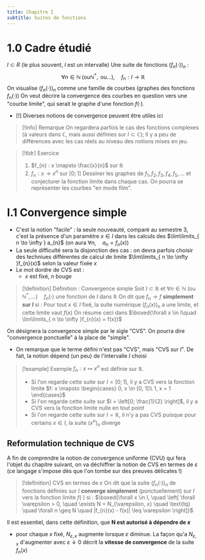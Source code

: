 ```yaml
---
title: Chapitre I
subtitle: Suites de fonctions
---
```


# 1.0 Cadre étudié

$I \subset R$ (le plus souvent, $I$ est un intervalle)
Une suite de fonctions $(f_{n}(\cdot))_{n}$ :
$$\forall n \in \mathbb{N} \;(\text{ou} \mathbb{N}^{*}, \text{ ou}\dots), \quad f_{n}: I \to \mathbb{R}$$
On visualise $(f_{n}(\cdot))_{n}$ comme une famille de courbes (graphes des fonctions $f_{n}(\cdot)$)
On veut décrire la convergence des courbes en question vers une "courbe limite", qui serait le graphe d'une fonction $f(\cdot)$.
 - [!] Diverses notions de convergence peuvent être utiles ici

> [!info] Remarque
> On regardera parfois le cas des fonctions complexes (à valeurs dans $\mathbb{C}$, mais aussi définies sur $I \subset \mathbb{C}$);
> Il y a peu de différences avec les cas réels au niveau des notions mises en jeu.

> [!tldr] Exercice
>  1. $f_{n} : x \mapsto \frac{x}{n}$ sur $\mathbb{R}$
>  2. $f_{n} : x \to x^{n}$ sur $[0; 1]$
> Dessiner les graphes de $f_1, f_2, f_3, f_4, f_5,\dots$ et conjecturer la fonction limite dans chaque cas.
> On pourra se représenter les courbes "en mode film".

# I.1 Convergence simple

 - C'est la notion "facile" : la seule nouveauté, comparé au semestre 3, c'est la présence d'un paramètre $x \in I$ dans les calculs des $\lim\limits_{ n \to \infty } a_{n}$ (on aura $\forall n, \quad a_{n} = f_{n}(x)$)
 - La seule difficulté sera la disjonction des cas : on devra parfois choisir des techniues différentes de calcul de limite $\lim\limits_{ n \to \infty }f_{n}(x)$ selon la valeur fixée $x$
 - Le mot dordre de CVS est :
     - $x$ est fixé, $n$ bouge

> [!definition] Définition : Convergence simple
> Soit $I \subset \mathbb{R}$ et $\forall n \in \mathbb{N}\; (\text{ou } \mathbb{N}^{*},\dots) \quad f_{n}(\cdot)$ une fonction de $I$ dans $\mathbb{R}$
> On dit que $f_{n} \to f$ **simplement sur $I$** si :
> Pour tout $x \in I$ fixé, la suite numérique $(f_{n}(x))_{n}$ a une limite, et cette limite vaut $f(x)$ 
> On résume ceci dans $\boxed{\forall x \in I\quad \lim\limits_{ n \to \infty }f_{n}(x) = f(x)}$

On désignera la convergence simple par le sigle "CVS".
On pourra dire "convergence ponctuelle" à la place de "simple".

 - On remarque que le terme défini n'est pas "CVS", mais "CVS sur $I$". De fait, la notion dépend (un peu) de l'intervalle $I$ choisi

> [!example] Exemple 
> $f_{n} : x \mapsto x^{n}$ est définie sur $\mathbb{R}$.
>  -  Si l'on regarde cette suite sur $I = [0; 1]$, il y a CVS vers la fonction limite $f: x \mapsto \begin{cases} 0, x \in [0, 1[\\ 1, x = 1 \end{cases}$
>  - Si l'on regarde cette suite sur $I = \left[0; \frac{1}{2} \right]$, il y a CVS vers la fonction limite nulle en tout point
>  - Si l'on regarde cette suite sur $I = \mathbb{R}$, il n'y a pas CVS puisque pour certains $x \in I$, la suite $(x^{n})_{n}$ diverge

## Reformulation technique de CVS
A fin de comprendre la notion de convergence uniforme (CVU) qui fera l'objet du chapitre suivant, on va déchiffrer la notion de CVS en termes de $\varepsilon$ (ce langage s'impose dès que l'on tombe sur des preuves délicates !)

> [!definition] CVS en termes de $\varepsilon$
> On dit que la suite $(f_{n}(\cdot))_{n}$ de fonctions définies sur $I$ **converge simplement** (ponctuellement) sur $I$ vers la fonction limite $f(\cdot)$ si :
> $\boxed{\forall x \in I, \quad \left[ \forall \varepsilon > 0, \quad \exists N = N_{\varepsilon, x} \quad \text{tq} \quad \forall n \geq N \quad |f_{n}(x) - f(x)| \leq \varepsilon \right]}$

Il est essentiel, dans cette définition, que **N est autorisé à dépendre de $x$** 
 - pour chaque $x$ fixé, $N_{\varepsilon, x}$ augmente lorsque $\varepsilon$ diminue. La façon qu'a $N_{\varepsilon,x}$ d'augmenter avec $\varepsilon \downarrow 0$ décrit la **vitesse de convergence** de la suite $f_{n}(x)$

